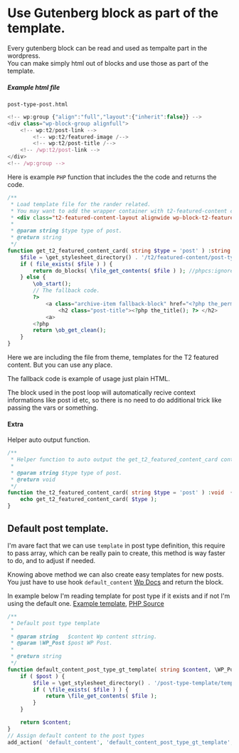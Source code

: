 # Use Gutenberg block as part of the template.

Every gutenberg block can be read and used as tempalte part in the wordpress.  
You can make simply html out of blocks and use those as part of the template.

##### Example html file

`post-type-post.html`
```js my-template.html
<!-- wp:group {"align":"full","layout":{"inherit":false}} -->
<div class="wp-block-group alignfull">
	<!-- wp:t2/post-link -->
		<!-- wp:t2/featured-image /-->
		<!-- wp:t2/post-title /-->
	<!-- /wp:t2/post-link -->
</div>
<!-- /wp:group -->
```

Here is example `PHP` function that includes the the code and returns the code.

```php
/**
 * Load template file for the rander related.
 * You may want to add the wrapper container with t2-featured-content classes:
 * <div class="t2-featured-content-layout alignwide wp-block-t2-featured-content-layout" ?>...
 *
 * @param string $type type of post.
 * @return string
 */
function get_t2_featured_content_card( string $type = 'post' ) :string  {
	$file = \get_stylesheet_directory() . '/t2/featured-content/post-type-' . $type . '.html';
	if ( file_exists( $file ) ) {
		return do_blocks( \file_get_contents( $file ) ); //phpcs:ignore
	} else {
		\ob_start();
		// The fallback code.
		?>
			<a class="archive-item fallback-block" href="<?php the_permalink(); ?>">
				<h2 class="post-title"><?php the_title(); ?> </h2>
			<a>
		<?php
		return \ob_get_clean();
	}
}
```

Here we are including the file from theme, templates for the T2 featured content. But you can use any place.  

The fallback code is example of usage just plain HTML.

The block used in the post loop will automatically recive context informations like post id etc, so there is no need to do additional trick like passing the vars or something.


#### Extra

Helper auto output function.
```php
/**
 * Helper function to auto output the get_t2_featured_content_card content.
 *
 * @param string $type type of post.
 * @return void
 */
function the_t2_featured_content_card( string $type = 'post' ) :void  {
    echo get_t2_featured_content_card( $type );
}
```

## Default post template.

I'm avare fact that we can use `template` in post type definition, this require to pass array, which can be really pain to create, this method is way faster to do, and to adjust if needed.

Knowing above method we can also create easy templates for new posts.
You just have to use hook `default_content` [Wp Docs](https://developer.wordpress.org/reference/hooks/default_content/) and return the block.

In example below I'm reading template for post type if it exists and if not I'm using the default one.
[Example template](https://github.com/DekodeInteraktiv/avinodegroup/blob/stage/packages/themes/avinodegroup/post-type-template/template-job_opening.html), [PHP Source](https://github.com/DekodeInteraktiv/avinodegroup/blob/stage/packages/themes/avinodegroup/lib/post-types.php#L245)

```php
/**
 * Default post type template
 *
 * @param string   $content Wp content sttring.
 * @param \WP_Post $post WP Post.
 *
 * @return string
 */
function default_content_post_type_gt_template( string $content, \WP_Post $post ) {
	if ( $post ) {
		$file = \get_stylesheet_directory() . '/post-type-template/template-'. $post->post_type . '.html';
		if ( \file_exists( $file ) ) {
			return \file_get_contents( $file );
		}
	}

	return $content;
}
// Assign default content to the post types
add_action( 'default_content', 'default_content_post_type_gt_template', 10, 2 );
